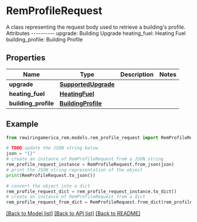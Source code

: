 # RemProfileRequest

A class representing the request body used to retrieve a building's profile.  Attributes ----------     upgrade: Building Upgrade     heating_fuel: Heating Fuel     building_profile: Building Profile

## Properties

Name | Type | Description | Notes
------------ | ------------- | ------------- | -------------
**upgrade** | [**SupportedUpgrade**](SupportedUpgrade.md) |  | 
**heating_fuel** | [**HeatingFuel**](HeatingFuel.md) |  | 
**building_profile** | [**BuildingProfile**](BuildingProfile.md) |  | 

## Example

```python
from rewiringamerica_rem.models.rem_profile_request import RemProfileRequest

# TODO update the JSON string below
json = "{}"
# create an instance of RemProfileRequest from a JSON string
rem_profile_request_instance = RemProfileRequest.from_json(json)
# print the JSON string representation of the object
print(RemProfileRequest.to_json())

# convert the object into a dict
rem_profile_request_dict = rem_profile_request_instance.to_dict()
# create an instance of RemProfileRequest from a dict
rem_profile_request_from_dict = RemProfileRequest.from_dict(rem_profile_request_dict)
```
[[Back to Model list]](../README.md#documentation-for-models) [[Back to API list]](../README.md#documentation-for-api-endpoints) [[Back to README]](../README.md)


